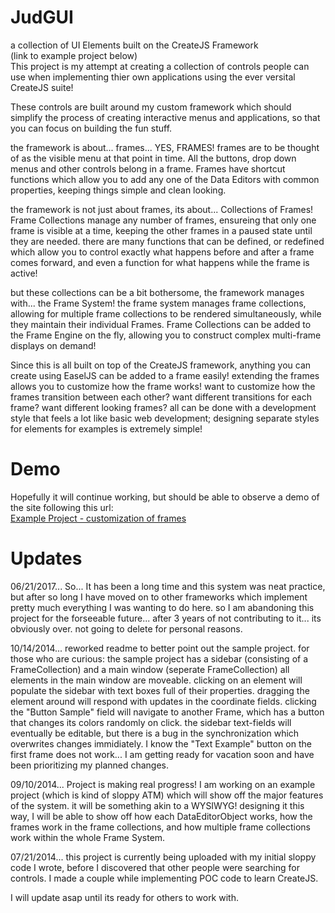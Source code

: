 JudGUI
======

a collection of UI Elements built on the CreateJS Framework <br/>
(link to example project below) <br/>
This project is my attempt at creating a collection of controls people can use when implementing thier own applications using 
the ever versital CreateJS suite!  

These controls are built around my custom framework which should simplify the process of creating interactive menus and applications, so that you can focus on building the fun stuff.

the framework is about... frames... YES, FRAMES! frames are to be thought of as the visible menu at that point in time. All the buttons, drop down menus and other controls belong in a frame. Frames have shortcut functions which allow you to add any one of the Data Editors with common properties, keeping things simple and clean looking.

the framework is not just about frames, its about... Collections of Frames! Frame Collections manage any number of frames, ensureing that only one frame is visible at a time, keeping the other frames in a paused state until they are needed. there are many functions that can be defined, or redefined which allow you to control exactly what happens before and after a frame comes forward, and even a function for what happens while the frame is active!

but these collections can be a bit bothersome, the framework manages with... the Frame System! the frame system manages frame collections, allowing for multiple frame collections to be rendered simultaneously, while they maintain their individual Frames. Frame Collections can be added to the Frame Engine on the fly, allowing you to construct complex multi-frame displays on demand!

Since this is all built on top of the CreateJS framework, anything you can create using EaselJS can be added to a frame easily! extending the frames allows you to customize how the frame works! want to customize how the frames transition between each other? want different transitions for each frame? want different looking frames? all can be done with a development style that feels a lot like basic web development; designing separate styles for elements for examples is extremely simple!

Demo
====
Hopefully it will continue working, but should be able to observe a demo of the site following this url: <br/><a href="http://rawgit.com/jmdjr/JudGUI/master/JudGUI/JudGUI/default.html" target="_blank">Example Project - customization of frames</a>

Updates
====
06/21/2017...
So... It has been a long time and this system was neat practice, but after so long I have moved on to other frameworks which implement pretty much everything I was wanting to do here. so I am abandoning this project for the forseeable future... after 3 years of not contributing to it... its obviously over. not going to delete for personal reasons.

10/14/2014... reworked readme to better point out the sample project. for those who are curious:
the sample project has a sidebar (consisting of a FrameCollection) and a main window (seperate FrameCollection)  all elements in the main window are moveable. clicking on an element will populate the sidebar with text boxes full of their properties.  dragging the element around will respond with updates in the coordinate fields.  clicking the "Button Sample" field will navigate to another Frame, which has a button that changes its colors randomly on click.  the sidebar text-fields will eventually be editable, but there is a bug in the synchronization which overwrites changes immidiately.  I know the "Text Example" button on the first frame does not work... I am getting ready for vacation soon and have been prioritizing my planned changes.

09/10/2014... Project is making real progress! I am working on an example project (which is kind of sloppy ATM) which will show off the major features of the system. it will be something akin to a WYSIWYG!  designing it this way, I will be able to show off how each DataEditorObject works, how the frames work in the frame collections, and how multiple frame collections work within the whole Frame System.  

07/21/2014... this project is currently being uploaded with my initial sloppy code I wrote, before I discovered
that other people were searching for controls.  I made a couple while implementing POC code to learn CreateJS.


I will update asap until its ready for others to work with.
